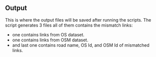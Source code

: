 ## Output

This is where the output files will be saved after running the scripts.
The script generates 3 files all of them contains the mismatch links:
* one contains links from OS dataset.
* one contains links from OSM dataset.
* and last one contains road name, OS Id, and OSM Id of mismatched links.
